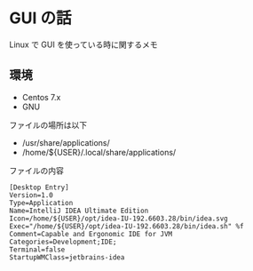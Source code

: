 # GUI の話

Linux で GUI  を使っている時に関するメモ

## 環境
- Centos 7.x
- GNU

ファイルの場所は以下
- /usr/share/applications/
- /home/${USER}/.local/share/applications/

ファイルの内容
```
[Desktop Entry]
Version=1.0
Type=Application
Name=IntelliJ IDEA Ultimate Edition
Icon=/home/${USER}/opt/idea-IU-192.6603.28/bin/idea.svg
Exec="/home/${USER}/opt/idea-IU-192.6603.28/bin/idea.sh" %f
Comment=Capable and Ergonomic IDE for JVM
Categories=Development;IDE;
Terminal=false
StartupWMClass=jetbrains-idea
```